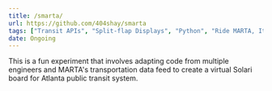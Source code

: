 ```yaml
---
title: /smarta/
url: https://github.com/404shay/smarta
tags: ["Transit APIs", "Split-flap Displays", "Python", "Ride MARTA, It's Smarta", "JSON"]
date: Ongoing
---
```


This is a fun experiment that involves adapting code from multiple engineers and MARTA's transportation data feed to create a virtual Solari board for Atlanta public transit system.